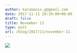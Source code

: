 ```yaml
---
author: karamanis.g@gmail.com
date: 2017-11-11 19:39:00+00:00
draft: false
title: November 11
type: post
url: /blog/2017/11/november-11
---
```




  
   ![](https://images.squarespace-cdn.com/content/v1/4f3f61bae4b063b909445965/1510424802913-F2QR7ZM50YEBMV0JX2DS/ke17ZwdGBToddI8pDm48kF9aEDQaTpZHfWEO2zppK7Z7gQa3H78H3Y0txjaiv_0fDoOvxcdMmMKkDsyUqMSsMWxHk725yiiHCCLfrh8O1z5QPOohDIaIeljMHgDF5CVlOqpeNLcJ80NK65_fV7S1UX7HUUwySjcPdRBGehEKrDf5zebfiuf9u6oCHzr2lsfYZD7bBzAwq_2wCJyqgJebgg/IMG_2729.jpg?format=original)

  


